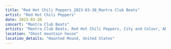 ```yaml
---
title: "Red Hot Chili Peppers_2023-03-30_Mantra Club Beats"
artist: "Red Hot Chili Peppers"
date: 2023-03-30
concert: "Mantra Club Beats"
artists: "Mantra Club Beats, Red Hot Chili Peppers, City and Colour, ABBA, 9 Foot Super SoldierCrossoverHardcore, 12 Gauge Rampage, King Princess"
location: "Ghost mountain house"
location_details: "Haunted Mound, United States"
---
```

